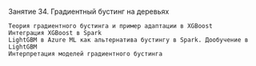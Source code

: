 Занятие 34. Градиентный бустинг на деревьях

    Теория градиентного бустинга и пример адаптации в XGBoost
    Интеграция XGBoost в Spark
    LightGBM в Azure ML как альтернатива бустингу в Spark. Дообучение в LightGBM
    Интерпретация моделей градиентного бустинга
